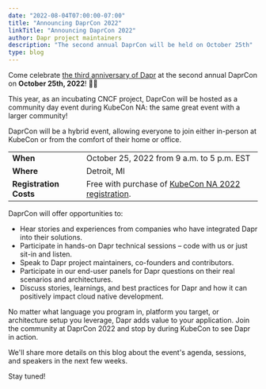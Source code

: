 ```yaml
---
date: "2022-08-04T07:00:00-07:00"
title: "Announcing DaprCon 2022"
linkTitle: "Announcing DaprCon 2022"
author: Dapr project maintainers
description: "The second annual DaprCon will be held on October 25th"
type: blog
---
```


<!-- <a href="DaprCon2021.ics" class="btn btn-primary" role="button">Download Calendar Placeholder</a> -->

Come celebrate [the third anniversary of Dapr](https://cloudblogs.microsoft.com/opensource/2019/10/16/announcing-dapr-open-source-project-build-microservice-applications/) at the second annual DaprCon on **October 25th, 2022**! 🎉🎉 

This year, as an incubating CNCF project, DaprCon will be hosted as a community day event during KubeCon NA: the same great event with a larger community!

DaprCon will be a hybrid event, allowing everyone to join either in-person at KubeCon or from the comfort of their home or office.

|  |  |
| -------- | -------- |
| **When** | October 25, 2022 from 9 a.m. to 5 p.m. EST |
| **Where** | Detroit, MI |
| **Registration Costs** | Free with purchase of [KubeCon NA 2022 registration](https://events.linuxfoundation.org/kubecon-cloudnativecon-north-america/register/). |

DaprCon will offer opportunities to:

- Hear stories and experiences from companies who have integrated Dapr into their solutions.
- Participate in hands-on Dapr technical sessions – code with us or just sit-in and listen.
- Speak to Dapr project maintainers, co-founders and contributors.
- Participate in our end-user panels for Dapr questions on their real scenarios and architectures.
- Discuss stories, learnings, and best practices for Dapr and how it can positively impact cloud native development.

No matter what language you program in, platform you target, or architecture setup you leverage, Dapr adds value to your application. Join the community at DaprCon 2022 and stop by during KubeCon to see Dapr in action. 

We'll share more details on this blog about the event's agenda, sessions, and speakers in the next few weeks.

Stay tuned!